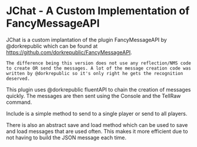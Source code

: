 JChat - A Custom Implementation of FancyMessageAPI
============================================

JChat is a custom implantation of the plugin FancyMessageAPI by @dorkrepublic which can be found at https://github.com/dorkrepublic/FancyMessageAPI.

```
The difference being this version does not use any reflection/NMS code to create OR send the messages. A lot of the message creation code was written by @dorkrepublic so it's only right he gets the recognition deserved.
```

This plugin uses @dorkrepublic fluentAPI to chain the creation of messages quickly. The messages are then sent using the Console and the TellRaw command.

Include is a simple method to send to a single player or send to all players.

There is also an abstract save and load method which can be used to save and load messages that are used often. This makes it more efficient due to not having to build the JSON message each time.
  